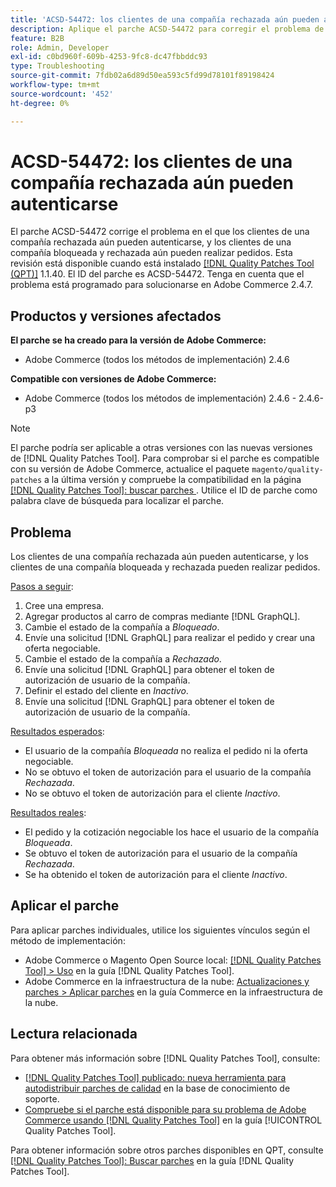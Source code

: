 ```yaml
---
title: 'ACSD-54472: los clientes de una compañía rechazada aún pueden autenticarse'
description: Aplique el parche ACSD-54472 para corregir el problema de Adobe Commerce en el que los clientes de una compañía rechazada aún pueden autenticarse y los clientes de una compañía bloqueada y rechazada pueden realizar pedidos.
feature: B2B
role: Admin, Developer
exl-id: c0bd960f-609b-4253-9fc8-dc47fbbddc93
type: Troubleshooting
source-git-commit: 7fdb02a6d89d50ea593c5fd99d78101f89198424
workflow-type: tm+mt
source-wordcount: '452'
ht-degree: 0%

---
```


# ACSD-54472: los clientes de una compañía rechazada aún pueden autenticarse

El parche ACSD-54472 corrige el problema en el que los clientes de una compañía rechazada aún pueden autenticarse, y los clientes de una compañía bloqueada y rechazada aún pueden realizar pedidos. Esta revisión está disponible cuando está instalado [[!DNL Quality Patches Tool (QPT)]](https://experienceleague.adobe.com/en/docs/commerce-operations/tools/quality-patches-tool/quality-patches-tool-to-self-serve-quality-patches) 1.1.40. El ID del parche es ACSD-54472. Tenga en cuenta que el problema está programado para solucionarse en Adobe Commerce 2.4.7.

## Productos y versiones afectados

**El parche se ha creado para la versión de Adobe Commerce:**

* Adobe Commerce (todos los métodos de implementación) 2.4.6

**Compatible con versiones de Adobe Commerce:**

* Adobe Commerce (todos los métodos de implementación) 2.4.6 - 2.4.6-p3

>[!NOTE]
>
>El parche podría ser aplicable a otras versiones con las nuevas versiones de [!DNL Quality Patches Tool]. Para comprobar si el parche es compatible con su versión de Adobe Commerce, actualice el paquete `magento/quality-patches` a la última versión y compruebe la compatibilidad en la página [[!DNL Quality Patches Tool]: buscar parches ](https://experienceleague.adobe.com/tools/commerce-quality-patches/index.html). Utilice el ID de parche como palabra clave de búsqueda para localizar el parche.

## Problema

Los clientes de una compañía rechazada aún pueden autenticarse, y los clientes de una compañía bloqueada y rechazada pueden realizar pedidos.

<u>Pasos a seguir</u>:

1. Cree una empresa.
1. Agregar productos al carro de compras mediante [!DNL GraphQL].
1. Cambie el estado de la compañía a *Bloqueado*.
1. Envíe una solicitud [!DNL GraphQL] para realizar el pedido y crear una oferta negociable.
1. Cambie el estado de la compañía a *Rechazado*.
1. Envíe una solicitud [!DNL GraphQL] para obtener el token de autorización de usuario de la compañía.
1. Definir el estado del cliente en *Inactivo*.
1. Envíe una solicitud [!DNL GraphQL] para obtener el token de autorización de usuario de la compañía.

<u>Resultados esperados</u>:

* El usuario de la compañía *Bloqueada* no realiza el pedido ni la oferta negociable.
* No se obtuvo el token de autorización para el usuario de la compañía *Rechazada*.
* No se obtuvo el token de autorización para el cliente *Inactivo*.

<u>Resultados reales</u>:

* El pedido y la cotización negociable los hace el usuario de la compañía *Bloqueada*.
* Se obtuvo el token de autorización para el usuario de la compañía *Rechazada*.
* Se ha obtenido el token de autorización para el cliente *Inactivo*.

## Aplicar el parche

Para aplicar parches individuales, utilice los siguientes vínculos según el método de implementación:

* Adobe Commerce o Magento Open Source local: [[!DNL Quality Patches Tool] > Uso](/help/tools/quality-patches-tool/usage.md) en la guía [!DNL Quality Patches Tool].
* Adobe Commerce en la infraestructura de la nube: [Actualizaciones y parches > Aplicar parches](https://experienceleague.adobe.com/docs/commerce-cloud-service/user-guide/develop/upgrade/apply-patches.html) en la guía Commerce en la infraestructura de la nube.

## Lectura relacionada

Para obtener más información sobre [!DNL Quality Patches Tool], consulte:

* [[!DNL Quality Patches Tool] publicado: nueva herramienta para autodistribuir parches de calidad](https://experienceleague.adobe.com/en/docs/commerce-operations/tools/quality-patches-tool/quality-patches-tool-to-self-serve-quality-patches) en la base de conocimiento de soporte.
* [Compruebe si el parche está disponible para su problema de Adobe Commerce usando [!DNL Quality Patches Tool]](/help/tools/quality-patches-tool/patches-available-in-qpt/check-patch-for-magento-issue-with-magento-quality-patches.md) en la guía [!UICONTROL Quality Patches Tool].


Para obtener información sobre otros parches disponibles en QPT, consulte [[!DNL Quality Patches Tool]: Buscar parches](https://experienceleague.adobe.com/tools/commerce-quality-patches/index.html) en la guía [!DNL Quality Patches Tool].
